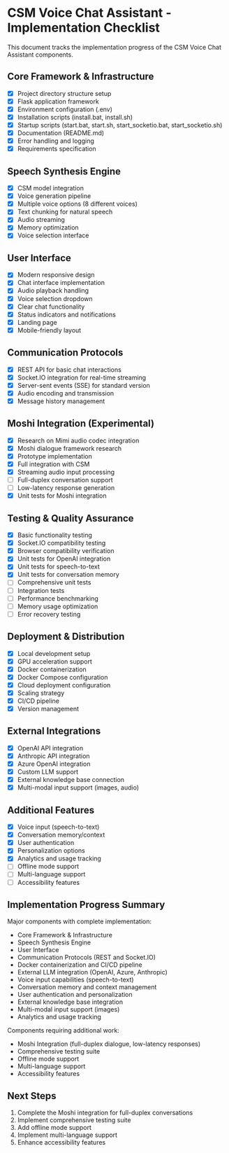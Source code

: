 # CSM Voice Chat Assistant - Implementation Checklist
This document tracks the implementation progress of the CSM Voice Chat Assistant components.

## Core Framework & Infrastructure

- [x] Project directory structure setup
- [x] Flask application framework
- [x] Environment configuration (.env)
- [x] Installation scripts (install.bat, install.sh)
- [x] Startup scripts (start.bat, start.sh, start_socketio.bat, start_socketio.sh)
- [x] Documentation (README.md)
- [x] Error handling and logging
- [x] Requirements specification

## Speech Synthesis Engine

- [x] CSM model integration
- [x] Voice generation pipeline
- [x] Multiple voice options (8 different voices)
- [x] Text chunking for natural speech
- [x] Audio streaming
- [x] Memory optimization
- [x] Voice selection interface

## User Interface

- [x] Modern responsive design
- [x] Chat interface implementation
- [x] Audio playback handling
- [x] Voice selection dropdown
- [x] Clear chat functionality
- [x] Status indicators and notifications
- [x] Landing page
- [x] Mobile-friendly layout

## Communication Protocols

- [x] REST API for basic chat interactions
- [x] Socket.IO integration for real-time streaming
- [x] Server-sent events (SSE) for standard version
- [x] Audio encoding and transmission
- [x] Message history management

## Moshi Integration (Experimental)

- [x] Research on Mimi audio codec integration
- [x] Moshi dialogue framework research
- [x] Prototype implementation
- [x] Full integration with CSM
- [x] Streaming audio input processing
- [ ] Full-duplex conversation support
- [ ] Low-latency response generation
- [x] Unit tests for Moshi integration

## Testing & Quality Assurance

- [x] Basic functionality testing
- [x] Socket.IO compatibility testing
- [x] Browser compatibility verification
- [x] Unit tests for OpenAI integration
- [x] Unit tests for speech-to-text
- [x] Unit tests for conversation memory
- [ ] Comprehensive unit tests
- [ ] Integration tests
- [ ] Performance benchmarking
- [ ] Memory usage optimization
- [ ] Error recovery testing

## Deployment & Distribution

- [x] Local development setup
- [x] GPU acceleration support
- [x] Docker containerization
- [x] Docker Compose configuration
- [x] Cloud deployment configuration
- [x] Scaling strategy
- [x] CI/CD pipeline
- [x] Version management

## External Integrations

- [x] OpenAI API integration
- [x] Anthropic API integration
- [x] Azure OpenAI integration
- [x] Custom LLM support
- [x] External knowledge base connection
- [x] Multi-modal input support (images, audio)

## Additional Features

- [x] Voice input (speech-to-text)
- [x] Conversation memory/context
- [x] User authentication
- [x] Personalization options
- [x] Analytics and usage tracking
- [ ] Offline mode support
- [ ] Multi-language support
- [ ] Accessibility features

## Implementation Progress Summary

Major components with complete implementation:
- Core Framework & Infrastructure
- Speech Synthesis Engine
- User Interface
- Communication Protocols (REST and Socket.IO)
- Docker containerization and CI/CD pipeline
- External LLM integration (OpenAI, Azure, Anthropic)
- Voice input capabilities (speech-to-text)
- Conversation memory and context management
- User authentication and personalization
- External knowledge base integration
- Multi-modal input support (images)
- Analytics and usage tracking

Components requiring additional work:
- Moshi Integration (full-duplex dialogue, low-latency responses)
- Comprehensive testing suite
- Offline mode support
- Multi-language support
- Accessibility features

## Next Steps

1. Complete the Moshi integration for full-duplex conversations
2. Implement comprehensive testing suite
3. Add offline mode support
4. Implement multi-language support
5. Enhance accessibility features